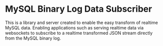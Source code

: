 # MySQL Binary Log Data Subscriber
This is a library and server created to enable the easy transform of realtime MySQL data. Enabling applications such as serving realtime data via websockets to subscribe to a realtime transformed JSON stream directly from the MySQL binary log. 
